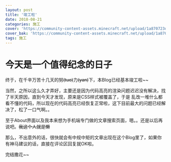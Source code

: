```yaml
---
layout: post
title: '竣工啦'
date: 2018-08-21
categories: 施工
cover: 'https://community-content-assets.minecraft.net/upload/1a870723d49ef6c66dc02cbeca5b6047-MassiveTile.jpeg'
cover_bak: 'https://community-content-assets.minecraft.net/upload/1a870723d49ef6c66dc02cbeca5b6047-MassiveTile.jpeg'
tags: 施工
---
```

# 今天是一个值得纪念的日子

终于，在千辛万苦十几天的努~~(tuo)~~力~~(yan)~~下，本Blog已经基本竣工啦~~

当然，之所以这么久才弄好，主要还是因为代码高亮的渲染问题迟迟没有解决，找了半天原因，直到今天才发现，原来是CSS样式被覆盖了，于是
乱改一堆什么都看不懂的代码，所以现在的代码高亮已经恢复正常啦，这下目前最大的问题已经解决了，松了一口气啊。。

至于About界面以及我本来想为手机端专门做的文章搜索页面，嗯。。还是以后再说吧。~~我这个人就是懒~~

那么，不出意外的话，很快就会有中规中矩的文章出现在这个Blog里了，如果你有神马建议的话，直接在评论区回复就OK啦。

完结撒花~~
